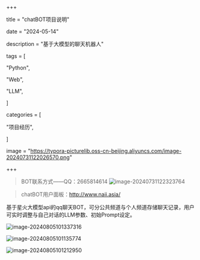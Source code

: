 +++

title = "chatBOT项目说明"

date = "2024-05-14"

description = "基于大模型的聊天机器人"

tags = [

 "Python",

 "Web",

 "LLM",

]

categories = [

 "项目经历",

]

image = "https://typora-picturelib.oss-cn-beijing.aliyuncs.com/image-20240731122026570.png"

+++

> BOT联系方式——QQ：2665814614
> ![image-20240731122323764](https://typora-picturelib.oss-cn-beijing.aliyuncs.com/image-20240731122323764.png)

> chatBOT用户面板：http://www.naii.asia/

基于星火大模型api的qq聊天BOT，可分公共频道与个人频道存储聊天记录，用户可实时调整与自己对话的LLM参数、初始Prompt设定。

![image-20240805101337316](https://typora-picturelib.oss-cn-beijing.aliyuncs.com/image-20240805101337316.png)

![image-20240805101135774](https://typora-picturelib.oss-cn-beijing.aliyuncs.com/image-20240805101135774.png)

![image-20240805101212950](https://typora-picturelib.oss-cn-beijing.aliyuncs.com/image-20240805101212950.png)



